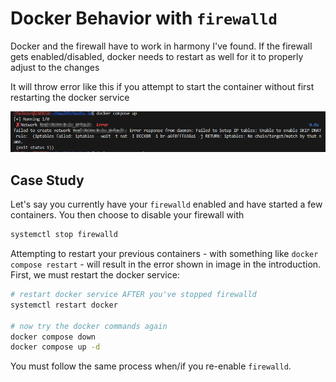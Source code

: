 # Docker Behavior with `firewalld`

Docker and the firewall have to work in harmony I've found. If the firewall gets enabled/disabled,  docker needs to restart as well for it to properly adjust to the changes

It will throw error like this if you attempt to start the container without first restarting the docker service

![docker compose up error](./images/docker_firewalld_error.png)

## Case Study

Let's say you currently have your `firewalld` enabled and have started a few containers. You then choose to disable your firewall with

```bash
systemctl stop firewalld
```

Attempting to restart your previous containers - with something like `docker compose restart` - will result in the error shown in image in the introduction. First, we must restart the docker service:

```bash
# restart docker service AFTER you've stopped firewalld
systemctl restart docker

# now try the docker commands again
docker compose down
docker compose up -d
```

You must follow the same process when/if you re-enable `firewalld`.

